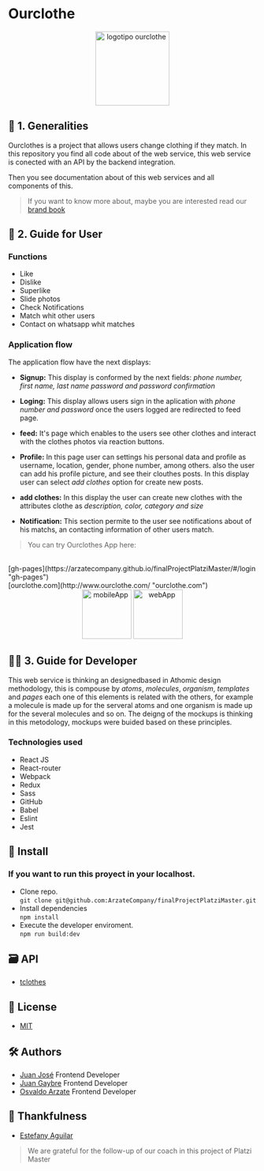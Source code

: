 # Ourclothe

<div align="center">
<img src="https://raw.githubusercontent.com/ArzateCompany/finalProjectPlatziMaster/54ad2ebe1f41d61610594c013d9e0f4747dff3c7/public/assets/logo/logo.svg" width="150" alt="logotipo ourclothe">
</div>

## 🧾 1. Generalities

Ourclothes is a project that allows users change clothing if they match. In this repository you find all code about of the web service, this web service is conected with an API by the backend integration.

Then you see documentation about of this web services and all components of this.

> If you want to know more about, maybe you are interested read our [brand book](https://www.flipsnack.com/ourclothe/identity-manual.html "brand book")

## 📱 2. Guide for User

### Functions

* Like
* Dislike
* Superlike
* Slide photos
* Check Notifications
* Match whit other users
* Contact on whatsapp whit matches

### Application flow

The application flow have the next displays:

* **Signup:**
This display is conformed by the next fields: *phone number, first name, last name password and password confirmation*

* **Loging:**
This display allows users sign in the aplication with *phone number and password* once the users logged are redirected to feed page.

* **feed:**
It's page which enables to the users see other clothes and interact with the clothes photos via reaction buttons.

* **Profile:**
In this page user can settings his personal data and profile as username, location, gender, phone number, among others. also the user can add his profile picture, and see their clouthes posts. In this display user can select *add clothes* option for create new posts.

* **add clothes:**
In this display the user can create new clothes with the attributes clothe as *description, color, category and size*

* **Notification:**
This section permite to the user see notifications about of his matchs, an contacting information of other users match.

> You can try Ourclothes App here:
<br />
[gh-pages](https://arzatecompany.github.io/finalProjectPlatziMaster/#/login "gh-pages")
<br />
[ourclothe.com](http://www.ourclothe.com/ "ourclothe.com")

<div align="center">
<img src="https://raw.githubusercontent.com/ArzateCompany/finalProjectPlatziMaster/develop/public/assets/images/mobileApp.png" height="100" alt="mobileApp">
<img src="https://raw.githubusercontent.com/ArzateCompany/finalProjectPlatziMaster/develop/public/assets/images/webApp.png" height="100" alt="webApp">
</div>

## 👨‍💻 3. Guide for Developer

This web service is thinking an designedbased in Athomic design methodology, this is compouse by *atoms*, *molecules*, *organism*, *templates* and *pages* each one of this elements is related with the others, for example a molecule is made up for the serveral atoms and one organism is made up for the several molecules and so on. The deigng of the mockups is thinking in this metodology, mockups were buided based on these principles.

### Technologies used

* React JS
* React-router
* Webpack
* Redux
* Sass
* GitHub
* Babel
* Eslint
* Jest

## 🔗 Install

### If you want to run this proyect in your localhost.

* Clone repo.<br /> `git clone git@github.com:ArzateCompany/finalProjectPlatziMaster.git`
* Install dependencies<br /> `npm install`
* Execute the developer enviroment.<br /> `npm run build:dev`

## 🗃 API

* [tclothes](https://github.com/marttcode/tclothes "tclothes")

## 🔑 License

* [MIT](https://es.wikipedia.org/wiki/Licencia_MIT "MIT")

## 🛠 Authors

* [Juan José](https://github.com/juanjocode "Juan José") Frontend Developer
* [Juan Gaybre](https://github.com/Gaybre "Juan Gaybre") Frontend Developer
* [Osvaldo Arzate](https://github.com/ArzateCompany "Osvaldo Arzate") Frontend Developer

## 💽 Thankfulness

* [Estefany Aguilar](https://github.com/teffcode "Estefany Aguilar")

> We are grateful for the follow-up of our coach in this project of Platzi Master